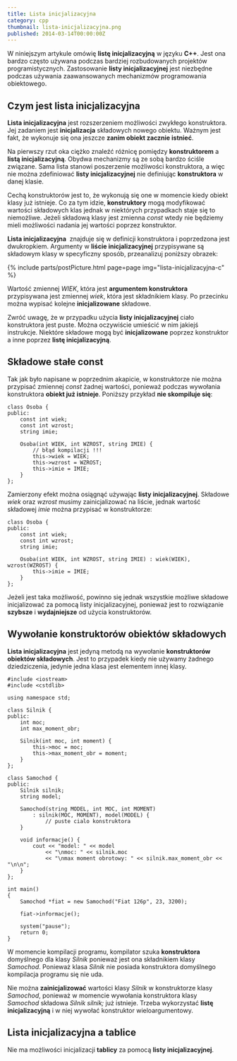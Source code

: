 ```yaml
---
title: Lista inicjalizacyjna
category: cpp
thumbnail: lista-inicjalizacyjna.png
published: 2014-03-14T00:00:00Z
---
```

W niniejszym artykule omówię **listę inicjalizacyjną** w języku **C++**. Jest ona bardzo często używana podczas bardziej rozbudowanych projektów programistycznych. Zastosowanie **listy inicjalizacyjnej** jest niezbędne podczas używania zaawansowanych mechanizmów programowania obiektowego.

<!--more-->

## Czym jest lista inicjalizacyjna

**Lista inicjalizacyjna** jest rozszerzeniem możliwości zwykłego konstruktora. Jej zadaniem jest **inicjalizacja** składowych nowego obiektu. Ważnym jest fakt, że wykonuje się ona jeszcze **zanim obiekt zacznie istnieć**.

Na pierwszy rzut oka ciężko znaleźć różnicę pomiędzy **konstruktorem** a **listą inicjalizacyjną**. Obydwa mechanizmy są ze sobą bardzo ściśle związane. Sama lista stanowi poszerzenie możliwości konstruktora, a więc nie można zdefiniować **listy inicjalizacyjnej** nie definiując **konstruktora** w danej klasie.

Cechą konstruktorów jest to, że wykonują się one w momencie kiedy obiekt klasy już istnieje. Co za tym idzie, **konstruktory** mogą modyfikować wartości składowych klas jednak w niektórych przypadkach staje się to niemożliwe. Jeżeli składową klasy jest zmienna *const* wtedy nie będziemy mieli możliwości nadania jej wartości poprzez konstruktor.

**Lista inicjalizacyjna**  znajduje się w definicji konstruktora i poprzedzona jest dwukropkiem. Argumenty w **liście inicjalizacyjnej** przypisywane są składowym klasy w specyficzny sposób, przeanalizuj poniższy obrazek:

{% include parts/postPicture.html page=page img="lista-inicjalizacyjna-c" %}

Wartość zmiennej *WIEK*, która jest **argumentem konstruktora** przypisywana jest zmiennej *wiek*, która jest składnikiem klasy. Po przecinku można wypisać kolejne **inicjalizowane** składowe.

Zwróć uwagę, że w przypadku użycia **listy inicjalizacyjnej** ciało konstruktora jest puste. Można oczywiście umieścić w nim jakiejś instrukcje. Niektóre składowe mogą być **inicjalizowane** poprzez konstruktor a inne poprzez **listę inicjalizacyjną**.

## Składowe stałe const

Tak jak było napisane w poprzednim akapicie, w konstruktorze nie można przypisać zmiennej *const* żadnej wartości, ponieważ podczas wywołania konstruktora **obiekt już istnieje**. Poniższy przykład **nie skompiluje się**:

	class Osoba {
	public:
	    const int wiek;
	    const int wzrost;
	    string imie;
	    
	    Osoba(int WIEK, int WZROST, string IMIE) {
	        // błąd kompilacji !!!
	        this->wiek = WIEK;
	        this->wzrost = WZROST;
	        this->imie = IMIE;
	    }
	};

Zamierzony efekt można osiągnąć używając **listy inicjalizacyjnej**. Składowe *wiek* oraz *wzrost* musimy zainicjalizować na liście, jednak wartość składowej *imie* można przypisać w konstruktorze:

	class Osoba {
	public:
	    const int wiek;
	    const int wzrost;
	    string imie;
	    
	    Osoba(int WIEK, int WZROST, string IMIE) : wiek(WIEK), wzrost(WZROST) {
	        this->imie = IMIE;
	    }
	};

Jeżeli jest taka możliwość, powinno się jednak wszystkie możliwe składowe inicjalizować za pomocą listy inicjalizacyjnej, ponieważ jest to rozwiązanie **szybsze** i **wydajniejsze** od użycia konstruktorów.

## Wywołanie konstruktorów obiektów składowych

**Lista inicjalizacyjna** jest jedyną metodą na wywołanie **konstruktorów obiektów składowych**. Jest to przypadek kiedy nie używamy żadnego dziedziczenia, jedynie jedna klasa jest elementem innej klasy.

	#include <iostream>
	#include <cstdlib>
	
	using namespace std;
	
	class Silnik {
	public:
	    int moc;
	    int max_moment_obr;
	    
	    Silnik(int moc, int moment) {
	        this->moc = moc;
	        this->max_moment_obr = moment;
	    }
	};
	
	class Samochod {
	public:
	    Silnik silnik;
	    string model;
	    
	    Samochod(string MODEL, int MOC, int MOMENT)
	        : silnik(MOC, MOMENT), model(MODEL) {
	            // puste cialo konstruktora
	    }
	    
	    void informacje() {
	        cout << "model: " << model
	            << "\nmoc: " << silnik.moc
	            << "\nmax moment obrotowy: " << silnik.max_moment_obr << "\n\n";
	    }
	};
	
	int main()
	{
	    Samochod *fiat = new Samochod("Fiat 126p", 23, 3200);
	    
	    fiat->informacje();
	    
	    system("pause");
	    return 0;
	}

W momencie kompilacji programu, kompilator szuka **konstruktora** domyślnego dla klasy *Silnik* ponieważ jest ona składnikiem klasy *Samochod*. Ponieważ klasa *Silnik* nie posiada konstruktora domyślnego kompilacja programu się nie uda.

Nie można **zainicjalizować** wartości klasy *Silnik* w konstruktorze klasy *Samochod*, ponieważ w momencie wywołania konstruktora klasy *Samochod* składowa *Silnik silnik;* już istnieje. Trzeba wykorzystać **listę inicjalizacyjną** i w niej wywołać konstruktor wieloargumentowy.

## Lista inicjalizacyjna a tablice

Nie ma możliwości inicjalizacji **tablicy** za pomocą **listy inicjalizacyjnej**.
